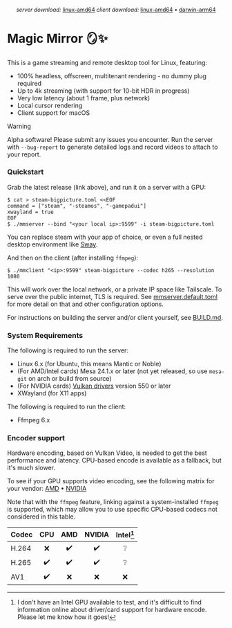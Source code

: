 
<p align="center" style="font-size:0.9em">
<i>server download:</i> <a href="https://github.com/colinmarc/magic-mirror/releases/download/mmserver-v0.3.0/mmserver-v0.3.0-linux-amd64.tar.gz">linux-amd64</a>
<i>client download:</i> <a href="https://github.com/colinmarc/magic-mirror/releases/download/mmclient-v0.1.2/mmclient-v0.1.2-linux-amd64.tar.gz">linux-amd64</a> • <a href="https://github.com/colinmarc/magic-mirror/releases/download/mmclient-v0.1.2/mmclient-v0.1.2-darwin-arm64.tar.gz">darwin-arm64</a>
</p>

# Magic Mirror 🪞✨

This is a game streaming and remote desktop tool for Linux, featuring:

 - 100% headless, offscreen, multitenant rendering - no dummy plug required
 - Up to 4k streaming (with support for 10-bit HDR in progress)
 - Very low latency (about 1 frame, plus network)
 - Local cursor rendering
 - Client support for macOS

> [!WARNING]  
> Alpha software! Please submit any issues you encounter. Run the server with `--bug-report` to generate detailed logs and record videos to attach to your report.

### Quickstart

Grab the latest release (link above), and run it on a server with a GPU:

```shell
$ cat > steam-bigpicture.toml <<EOF
command = ["steam", "-steamos", "-gamepadui"]
xwayland = true
EOF
$ ./mmserver --bind "<your local ip>:9599" -i steam-bigpicture.toml
```

You can replace steam with your app of choice, or even a full nested desktop environment like [Sway](https://swaywm.org/).

And then on the client (after installing `ffmpeg`):

```shell
$ ./mmclient "<ip>:9599" steam-bigpicture --codec h265 --resolution 1080
```

This will work over the local network, or a private IP space like Tailscale. To serve over the public internet, TLS is required. See [mmserver.default.toml](mmserver.default.toml) for more detail on that and other configuration options.

For instructions on building the server and/or client yourself, see [BUILD.md](BUILD.md).


### System Requirements

The following is required to run the server:

 - Linux 6.x (for Ubuntu, this means Mantic or Noble)
 - (For AMD/Intel cards) Mesa 24.1.x or later (not yet released, so use `mesa-git` on arch or build from source)
 - (For NVIDIA cards) [Vulkan drivers](https://developer.nvidia.com/vulkan-driver) version 550 or later
 - XWayland (for X11 apps)

The following is required to run the client:

 - Ffmpeg 6.x

### Encoder support

Hardware encoding, based on Vulkan Video, is needed to get the best performance and latency. CPU-based encode is available as a fallback, but it's much slower.

To see if your GPU supports video encoding, see the following matrix for your vendor: [AMD](https://en.wikipedia.org/wiki/Unified_Video_Decoder#Format_support) • [NVIDIA](https://developer.nvidia.com/video-encode-and-decode-gpu-support-matrix-new)

Note that with the `ffmpeg` feature, linking against a system-installed `ffmpeg` is supported, which may allow you to use specific CPU-based codecs not considered in this table.

| Codec | CPU | AMD | NVIDIA | Intel[^1] |
| ----- | :-: | :-: | :----: | :---: |
| H.264 |  ❌ |  ✔️  |   ✔️    |   ❔  |
| H.265 |  ✔️  |  ✔️  |   ✔️    |   ❔  |
|  AV1  |  ✔️  |  ❌ |   ❌   |   ❌  |

[^1]: I don't have an Intel GPU available to test, and it's difficult to find information online about driver/card support for hardware encode. Please let me know how it goes!
